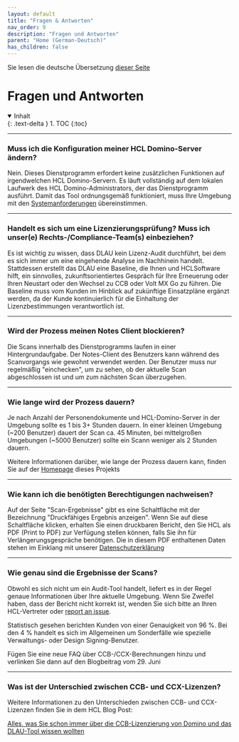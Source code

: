 ```yaml
---
layout: default
title: "Fragen & Antworten"
nav_order: 9
description: "Fragen und Antworten"
parent: "Home (German-Deutsch)"
has_children: false
---
```


Sie lesen die deutsche Übersetzung [dieser Seite](../faq.md)

<h1>Fragen und Antworten</h1>

<details open markdown="block">
  <summary>
    Inhalt
  </summary>
  {: .text-delta }
1. TOC
{:toc}
</details>

---

### Muss ich die Konfiguration meiner HCL Domino-Server ändern?
Nein. Dieses Dienstprogramm erfordert keine zusätzlichen Funktionen auf irgendwelchen HCL Domino-Servern. Es läuft vollständig auf dem lokalen Laufwerk des HCL Domino-Administrators, der das Dienstprogramm ausführt. Damit das Tool ordnungsgemäß funktioniert, muss Ihre Umgebung mit den [Systemanforderungen](requirements.md) übereinstimmen.

---

### Handelt es sich um eine Lizenzierungsprüfung? Muss ich unser(e) Rechts-/Compliance-Team(s) einbeziehen?
Es ist wichtig zu wissen, dass DLAU kein Lizenz-Audit durchführt, bei dem es sich immer um eine eingehende Analyse im Nachhinein handelt. Stattdessen erstellt das DLAU eine Baseline, die Ihnen und HCLSoftware hilft, ein sinnvolles, zukunftsorientiertes Gespräch für Ihre Erneuerung oder Ihren Neustart oder den Wechsel zu CCB oder Volt MX Go zu führen. Die Baseline muss vom Kunden im Hinblick auf zukünftige Einsatzpläne ergänzt werden, da der Kunde kontinuierlich für die Einhaltung der Lizenzbestimmungen verantwortlich ist.

---

### Wird der Prozess meinen Notes Client blockieren?
Die Scans innerhalb des Dienstprogramms laufen in einer Hintergrundaufgabe. Der Notes-Client des Benutzers kann während des Scanvorgangs wie gewohnt verwendet werden. Der Benutzer muss nur regelmäßig "einchecken", um zu sehen, ob der aktuelle Scan abgeschlossen ist und um zum nächsten Scan überzugehen.

---

### Wie lange wird der Prozess dauern?
Je nach Anzahl der Personendokumente und HCL-Domino-Server in der Umgebung sollte es 1 bis 3+ Stunden dauern. In einer kleinen Umgebung (~200 Benutzer) dauert der Scan ca. 45 Minuten, bei mittelgroßen Umgebungen (~5000 Benutzer) sollte ein Scann weniger als 2 Stunden dauern. 

Weitere Informationen darüber, wie lange der Prozess dauern kann, finden Sie auf der [Homepage](index.md#geschwindigkeit-und-laufzeit) dieses Projekts

---

### Wie kann ich die benötigten Berechtigungen nachweisen?
Auf der Seite "Scan-Ergebnisse" gibt es eine Schaltfläche mit der Bezeichnung "Druckfähiges Ergebnis anzeigen". Wenn Sie auf diese Schaltfläche klicken, erhalten Sie einen druckbaren Bericht, den Sie HCL als PDF (Print to PDF) zur Verfügung stellen können, falls Sie ihn für Verlängerungsgespräche benötigen. Die in diesem PDF enthaltenen Daten stehen im Einklang mit unserer [Datenschutzerklärung](privacy.md)

---

### Wie genau sind die Ergebnisse der Scans?
Obwohl es sich nicht um ein Audit-Tool handelt, liefert es in der Regel genaue Informationen über Ihre aktuelle Umgebung. Wenn Sie Zweifel haben, dass der Bericht nicht korrekt ist, wenden Sie sich bitte an Ihren HCL-Vertreter oder [report an issue](https://github.com/HCL-TECH-SOFTWARE/domino-license-analysis-utility-DLAU/issues).  

Statistisch gesehen berichten Kunden von einer Genauigkeit von 96 %. Bei den 4 % handelt es sich im Allgemeinen um Sonderfälle wie spezielle Verwaltungs- oder Design Signing-Benutzer. 

Fügen Sie eine neue FAQ über CCB-/CCX-Berechnungen hinzu und verlinken Sie dann auf den Blogbeitrag vom 29. Juni

---

### Was ist der Unterschied zwischen CCB- und CCX-Lizenzen?
Weitere Informationen zu den Unterschieden zwischen CCB- und CCX-Lizenzen finden Sie in dem HCL Blog Post: 

[Alles, was Sie schon immer über die CCB-Lizenzierung von Domino und das DLAU-Tool wissen wollten](https://blog.hcltechsw.com/domino/all-you-ever-wanted-to-know-about-domino-ccb-licensing-and-dlau-tool/?referrer=opensource.hcltechsw.com/domino-license-analysis-utility-DLAU/)